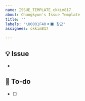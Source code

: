 ```yaml
---
name: ISSUE_TEMPLATE_ckkim817
about: Changkyun's Issue Template
title: ''
labels: "\U0001F408‍⬛ 창균"
assignees: ckkim817

---
```


## 💡 Issue
<!-- 이슈에 대해 간략하게 설명해 주세요 -->
- 

## 📝 To-do
<!-- 진행할 작업에 대해 적어주세요 -->
<!--
- [ ] 도메인 모델(Entity) 정의
- [ ] DTO, Mapper 정의
- [ ] Controller 엔드포인트 작성
- [ ] Service 비즈니스 로직 구현
- [ ] Repository 생성 및 JPA 메서드 작성
- [ ] 성공 응답 및 예외 처리
- [ ] Swagger 테스트
- [ ] 테스트 코드 작성
-->
- [ ]
